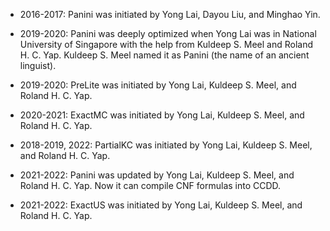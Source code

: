 * 2016-2017: Panini was initiated by Yong Lai, Dayou Liu, and Minghao Yin. 

* 2019-2020: Panini was deeply optimized when Yong Lai was in National University of Singapore with the help from Kuldeep S. Meel and Roland H. C. Yap. Kuldeep S. Meel named it as Panini (the name of an ancient linguist).

* 2019-2020: PreLite was initiated by Yong Lai, Kuldeep S. Meel, and Roland H. C. Yap. 

* 2020-2021: ExactMC was initiated by Yong Lai, Kuldeep S. Meel, and Roland H. C. Yap. 

* 2018-2019, 2022: PartialKC was initiated by Yong Lai, Kuldeep S. Meel, and Roland H. C. Yap. 

* 2021-2022: Panini was updated by Yong Lai, Kuldeep S. Meel, and Roland H. C. Yap. Now it can compile CNF formulas into CCDD.

* 2021-2022: ExactUS was initiated by Yong Lai, Kuldeep S. Meel, and Roland H. C. Yap. 
